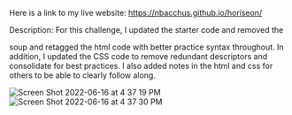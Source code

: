 Here is a link to my live website: https://nbacchus.github.io/horiseon/

Description: For this challenge, I updated the starter code and removed the <div> soup and retagged the html code with better practice syntax throughout. In addition, I updated the CSS code to remove redundant descriptors and consolidate for best practices. I also added notes in the html and css for others to be able to clearly follow along.
  
  ![Screen Shot 2022-06-16 at 4 37 19 PM](https://user-images.githubusercontent.com/10911024/174159529-2e461540-9dd8-4274-a5d9-2f4c15b55dea.png)
![Screen Shot 2022-06-16 at 4 37 30 PM](https://user-images.githubusercontent.com/10911024/174159538-f4e4116b-8f8a-4eca-a630-ae7982485077.png)
